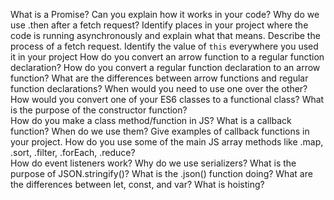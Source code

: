 What is a Promise? Can you explain how it works in your code?
Why do we use .then after a fetch request?
Identify places in your project where the code is running asynchronously and explain what that means.
Describe the process of a fetch request.
Identify the value of `this` everywhere you used it in your project
How do you convert an arrow function to a regular function declaration?
How do you convert a regular function declaration to an arrow function?
What are the differences between arrow functions and regular function declarations? When would you need to use one over the other?
How would you convert one of your ES6 classes to a functional class?
What is the purpose of the constructor function?  
How do you make a class method/function in JS?
What is a callback function? When do we use them?  Give examples of callback functions in your project.
How do you use some of the main JS array methods like  .map, .sort, .filter, .forEach, .reduce?  
How do event listeners work?
Why do we use serializers?
What is the purpose of JSON.stringify()?
What is the .json() function doing?
What are the differences between let, const, and var?
What is hoisting?

